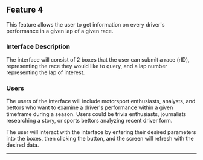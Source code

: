 ## Feature 4
This feature allows the user to get information on every driver's performance in a given lap of a given race.
### Interface Description
The interface will consist of 2 boxes that the user can submit a race (rID), representing the race they would like to query, and a lap number representing the lap of interest.
### Users
The users of the interface will include motorsport enthusiasts, analysts, and bettors who want to examine a driver's performance within a given timeframe during a season. Users could be trivia enthusiasts, journalists researching a story, or sports bettors analyzing recent driver form.

The user will interact with the interface by entering their desired parameters into the boxes, then clicking the button, and the screen will refresh with the desired data.
___
